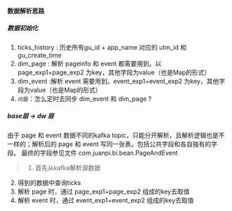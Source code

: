 #### 数据解析思路

##### 数据初始化
1. ticks_history : 历史所有gu_id + app_name 对应的 utm_id 和 gu_create_time
2. dim_page : 解析 pageinfo 和 event 都需要用到。以 page_exp1+page_exp2 为key，其他字段为value（也是Map的形式）
3. dim_event :解析 event 需要用到。event_exp1+event_exp2 为key，其他字段为value（也是Map的形式）
4. `问题`：怎么定时去同步 dim_event 和 dim_page ?

##### base层 -> dw 层
由于 page 和 event 数据不同的kafka topic，只能分开解析，且解析逻辑也是不一样的；解析后的 page 和 event 写同一张表。包括公共字段和各自独有的字段。
最终的字段参见文件 com.juanpi.bi.bean.PageAndEvent
> 1. 首先从kafka解析源数据
  2. 得到的数据中查询ticks
  3. 解析 page 时，通过 page_exp1+page_exp2 组成的key去取值
  4. 解析 event 时，通过 event_exp1+event_exp2 组成的key去取值
